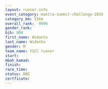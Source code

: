 ```yaml
---
layout: runner-info 
event_category: mantra-summit-challenge-2019 
category_km: 15km 
overall_rank:  9999
gender_rank: 
bib: 908
first_name: Widanto
last_name: Widanto
gender: M
team_name: YSCC runner
start: 
mbah_kamad: 
finish: 
race_time: 
status: DNS
certficate: 
---
```

